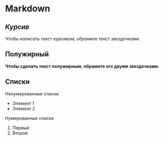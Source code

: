 # Markdown

## *Курсив*

*Чтобы написать текст курсивом, обрамите текст звездочками*.

## **Полужирный**

**Чтобы сделать текст полужирным, обрамите его двумя звездочками.**

## Списки

Ненумерованные списки

* Элемент 1
* Элемент 2

Нумерованные списки

1. Первый
2. Второй

